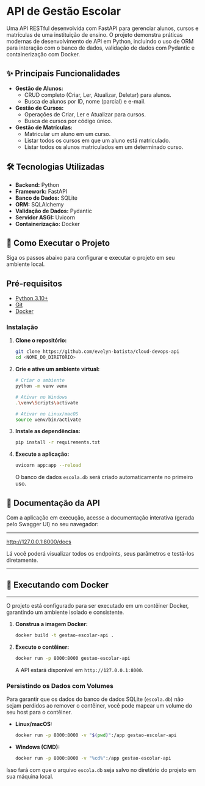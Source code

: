 # API de Gestão Escolar

Uma API RESTful desenvolvida com FastAPI para gerenciar alunos, cursos e matrículas de uma instituição de ensino. O projeto demonstra práticas modernas de desenvolvimento de API em Python, incluindo o uso de ORM para interação com o banco de dados, validação de dados com Pydantic e containerização com Docker.

## ✨ Principais Funcionalidades

-   **Gestão de Alunos:**
    -   CRUD completo (Criar, Ler, Atualizar, Deletar) para alunos.
    -   Busca de alunos por ID, nome (parcial) e e-mail.
-   **Gestão de Cursos:**
    -   Operações de Criar, Ler e Atualizar para cursos.
    -   Busca de cursos por código único.
-   **Gestão de Matrículas:**
    -   Matricular um aluno em um curso.
    -   Listar todos os cursos em que um aluno está matriculado.
    -   Listar todos os alunos matriculados em um determinado curso.

## 🛠️ Tecnologias Utilizadas

-   **Backend:** Python
-   **Framework:** FastAPI
-   **Banco de Dados:** SQLite
-   **ORM:** SQLAlchemy
-   **Validação de Dados:** Pydantic
-   **Servidor ASGI:** Uvicorn
-   **Containerização:** Docker

## 🚀 Como Executar o Projeto

Siga os passos abaixo para configurar e executar o projeto em seu ambiente local.

## Pré-requisitos

- [Python 3.10+](https://www.python.org/downloads/)
- [Git](https://git-scm.com/downloads)
- [Docker](https://www.docker.com/get-started/) 

### Instalação

1.  **Clone o repositório:**
    ```sh
    git clone https://github.com/evelyn-batista/cloud-devops-api
    cd <NOME_DO_DIRETORIO>
    ```

2.  **Crie e ative um ambiente virtual:**
    ```sh
    # Criar o ambiente
    python -m venv venv

    # Ativar no Windows
    .\venv\Scripts\activate

    # Ativar no Linux/macOS
    source venv/bin/activate
    ```

3.  **Instale as dependências:**
    ```sh
    pip install -r requirements.txt
    ```

4.  **Execute a aplicação:**
    ```sh
    uvicorn app:app --reload
    ```
    O banco de dados `escola.db` será criado automaticamente no primeiro uso.

## 📄 Documentação da API

Com a aplicação em execução, acesse a documentação interativa (gerada pelo Swagger UI) no seu navegador:

----
http://127.0.0.1:8000/docs

Lá você poderá visualizar todos os endpoints, seus parâmetros e testá-los diretamente.

----
## 🐳 Executando com Docker

----
O projeto está configurado para ser executado em um contêiner Docker, garantindo um ambiente isolado e consistente.

1.  **Construa a imagem Docker:**  
    ```sh
    docker build -t gestao-escolar-api .
    ```

2.  **Execute o contêiner:**  
    ```sh
    docker run -p 8000:8000 gestao-escolar-api
    ```
    A API estará disponível em `http://127.0.0.1:8000`.

### Persistindo os Dados com Volumes

Para garantir que os dados do banco de dados SQLite (`escola.db`) não sejam perdidos ao remover o contêiner, você pode mapear um volume do seu host para o contêiner.

-   **Linux/macOS:**
    ```sh
    docker run -p 8000:8000 -v "$(pwd)":/app gestao-escolar-api
    ```
-   **Windows (CMD):**
    ```sh
    docker run -p 8000:8000 -v "%cd%":/app gestao-escolar-api
    ```
Isso fará com que o arquivo `escola.db` seja salvo no diretório do projeto em sua máquina local.

